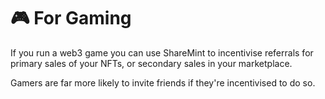 # 🎮 For Gaming

If you run a web3 game you can use ShareMint to incentivise referrals for primary sales of your NFTs, or secondary sales in your marketplace.

Gamers are far more likely to invite friends if they're incentivised to do so.
